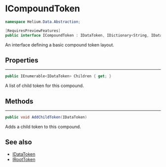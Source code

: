 # ICompoundToken

~~~cs
namespace Helium.Data.Abstraction;

[RequiresPreviewFeatures]
public interface ICompoundToken : IDataToken, IDictionary<String, IDataToken>
~~~

An interface defining a basic compound token layout.

## Properties

---

~~~cs
public IEnumerable<IDataToken> Children { get; }
~~~

A list of child token for this compound.

## Methods

---

~~~cs
public void AddChildToken(IDataToken)
~~~

Adds a child token to this compound.

## See also

- [IDataToken](./idatatoken)
- [IRootToken](./iroottoken)